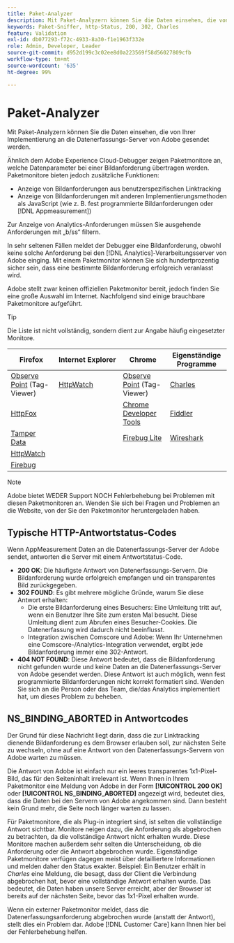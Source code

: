 ```yaml
---
title: Paket-Analyzer
description: Mit Paket-Analyzern können Sie die Daten einsehen, die von Ihrer Implementierung an die Datenerfassungs-Server von Adobe gesendet werden.
keywords: Paket-Sniffer, http-Status, 200, 302, Charles
feature: Validation
exl-id: db077293-f72c-4933-8a30-f1e1963f332e
role: Admin, Developer, Leader
source-git-commit: d952d199c3c02ee8d0a223569f58d56027809cfb
workflow-type: tm+mt
source-wordcount: '635'
ht-degree: 99%

---
```


# Paket-Analyzer

Mit Paket-Analyzern können Sie die Daten einsehen, die von Ihrer Implementierung an die Datenerfassungs-Server von Adobe gesendet werden.

Ähnlich dem Adobe Experience Cloud-Debugger zeigen Paketmonitore an, welche Datenparameter bei einer Bildanforderung übertragen werden. Paketmonitore bieten jedoch zusätzliche Funktionen:

* Anzeige von Bildanforderungen aus benutzerspezifischen Linktracking
* Anzeige von Bildanforderungen mit anderen Implementierungsmethoden als JavaScript (wie z. B. fest programmierte Bildanforderungen oder [!DNL Appmeasurement])

Zur Anzeige von Analytics-Anforderungen müssen Sie ausgehende Anforderungen mit „b/ss“ filtern.

In sehr seltenen Fällen meldet der Debugger eine Bildanforderung, obwohl keine solche Anforderung bei den [!DNL Analytics]-Verarbeitungsserver von Adobe einging. Mit einem Paketmonitor können Sie sich hundertprozentig sicher sein, dass eine bestimmte Bildanforderung erfolgreich veranlasst wird.

Adobe stellt zwar keinen offiziellen Paketmonitor bereit, jedoch finden Sie eine große Auswahl im Internet. Nachfolgend sind einige brauchbare Paketmonitore aufgeführt.

>[!TIP]
>
>Die Liste ist nicht vollständig, sondern dient zur Angabe häufig eingesetzter Monitore.

| Firefox | Internet Explorer | Chrome | Eigenständige Programme |
|---|---|---|---|
| [Observe Point](https://www.observepoint.com/product#plugin) (Tag-Viewer) | [HttpWatch](https://www.httpwatch.com/) | [Observe Point](https://www.observepoint.com/product#plugin) (Tag-Viewer) | [Charles](https://www.charlesproxy.com/) |
| [HttpFox](https://addons.thunderbird.net/en-us/firefox/addon/httpfox/) |  | [Chrome Developer Tools](https://code.google.com/chrome/devtools/docs/overview.html) | [Fiddler](https://www.telerik.com/fiddler) |
| [Tamper Data](https://addons.mozilla.org/de-DE/firefox/addon/tamper-data-for-ff-quantum/) |  | [Firebug Lite](https://chromewebstore.google.com/detail/firebug-lite-for-google-c/ehemiojjcpldeipjhjkepfdaohajpbdo) | [Wireshark](https://www.wireshark.org/) |
| [HttpWatch](https://www.httpwatch.com/) |  |  |  |
| [Firebug](https://getfirebug.com/) |  |  |  |

>[!NOTE]
>
>Adobe bietet WEDER Support NOCH Fehlerbehebung bei Problemen mit diesen Paketmonitoren an. Wenden Sie sich bei Fragen und Problemen an die Website, von der Sie den Paketmonitor heruntergeladen haben.

## Typische HTTP-Antwortstatus-Codes

Wenn AppMeasurement Daten an die Datenerfassungs-Server der Adobe sendet, antworten die Server mit einem Antwortstatus-Code.

* **200 OK**: Die häufigste Antwort von Datenerfassungs-Servern. Die Bildanforderung wurde erfolgreich empfangen und ein transparentes Bild zurückgegeben.
* **302 FOUND**: Es gibt mehrere mögliche Gründe, warum Sie diese Antwort erhalten:
   * Die erste Bildanforderung eines Besuchers: Eine Umleitung tritt auf, wenn ein Benutzer Ihre Site zum ersten Mal besucht. Diese Umleitung dient zum Abrufen eines Besucher-Cookies. Die Datenerfassung wird dadurch nicht beeinflusst.
   * Integration zwischen Comscore und Adobe: Wenn Ihr Unternehmen eine Comscore-/Analytics-Integration verwendet, ergibt jede Bildanforderung immer eine 302-Antwort.
* **404 NOT FOUND**: Diese Antwort bedeutet, dass die Bildanforderung nicht gefunden wurde und keine Daten an die Datenerfassungs-Server von Adobe gesendet werden. Diese Antwort ist auch möglich, wenn fest programmierte Bildanforderungen nicht korrekt formatiert sind. Wenden Sie sich an die Person oder das Team, die/das Analytics implementiert hat, um dieses Problem zu beheben.

## NS_BINDING_ABORTED in Antwortcodes

Der Grund für diese Nachricht liegt darin, dass die zur Linktracking dienende Bildanforderung es dem Browser erlauben soll, zur nächsten Seite zu wechseln, ohne auf eine Antwort von den Datenerfassungs-Servern von Adobe warten zu müssen.

Die Antwort von Adobe ist einfach nur ein leeres transparentes 1x1-Pixel-Bild, das für den Seiteninhalt irrelevant ist. Wenn Ihnen in Ihrem Paketmonitor eine Meldung von Adobe in der Form **[!UICONTROL 200 OK]** oder **[!UICONTROL NS_BINDING_ABORTED]** angezeigt wird, bedeutet dies, dass die Daten bei den Servern von Adobe angekommen sind. Dann besteht kein Grund mehr, die Seite noch länger warten zu lassen.

Für Paketmonitore, die als Plug-in integriert sind, ist selten die vollständige Antwort sichtbar. Monitore neigen dazu, die Anforderung als abgebrochen zu betrachten, da die vollständige Antwort nicht erhalten wurde. Diese Monitore machen außerdem sehr selten die Unterscheidung, ob die Anforderung oder die Antwort abgebrochen wurde. Eigenständige Paketmonitore verfügen dagegen meist über detailliertere Informationen und melden daher den Status exakter. Beispiel: Ein Benutzer erhält in *Charles* eine Meldung, die besagt, dass der Client die Verbindung abgebrochen hat, bevor eine vollständige Antwort erhalten wurde. Das bedeutet, die Daten haben unsere Server erreicht, aber der Browser ist bereits auf der nächsten Seite, bevor das 1x1-Pixel erhalten wurde.

Wenn ein externer Paketmonitor meldet, dass die Datenerfassungsanforderung abgebrochen wurde (anstatt der Antwort), stellt dies ein Problem dar. Adobe [!DNL Customer Care] kann Ihnen hier bei der Fehlerbehebung helfen.
